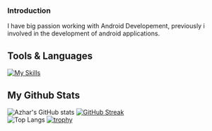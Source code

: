### Introduction
I have big passion working with Android Developement, previously i involved in the development of android applications.

## Tools & Languages
[![My Skills](https://skillicons.dev/icons?i=androidstudio,visualstudio,tailwind,postman,laravel,flutter,dart,kotlin,java,php,js,html,css&theme=light)](https://skillicons.dev)

## My Github Stats
![Azhar's GitHub stats](https://github-readme-stats.vercel.app/api?username=aldnazr&show_icons=true&theme=transparent&card_width=250)
[![GitHub Streak](https://streak-stats.demolab.com?user=aldnazr&theme=transparent&card_width=400)](https://git.io/streak-stats) <br>
![Top Langs](https://github-readme-stats.vercel.app/api/top-langs/?username=aldnazr&layout=compact&card_width=435)
[![trophy](https://github-profile-trophy.vercel.app/?username=aldnazr)](https://github.com/ryo-ma/github-profile-trophy)
